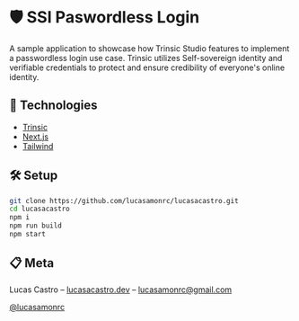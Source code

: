 # 🛡 SSI Paswordless Login

A sample application to showcase how Trinsic Studio features to implement a passwordless login use case. Trinsic utilizes Self-sovereign identity and verifiable credentials to protect and ensure credibility of everyone's online identity.

## 🚀 Technologies

- [Trinsic](https://trinsic.id/)
- [Next.js](https://nextjs.org)
- [Tailwind](https://tailwindcss.com/)

## 🛠 Setup

```sh
git clone https://github.com/lucasamonrc/lucasacastro.git
cd lucasacastro
npm i
npm run build
npm start 
```
## 📋 Meta

Lucas Castro – [lucasacastro.dev](https://www.lucasacastro.dev) – lucasamonrc@gmail.com

[@lucasamonrc](https://github.com/lucasamonrc)
